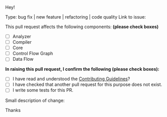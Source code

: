 
Hey!

Type: bug fix | new feature | refactoring | code quality
Link to issue:

This pull request affects the following components: **(please check boxes)**

* [ ] Analyzer
* [ ] Compiler
* [ ] Core
* [ ] Control Flow Graph
* [ ] Data Flow

**In raising this pull request, I confirm the following (please check boxes):**

- [ ] I have read and understood the [Contributing Guidelines](/.github/CONTRIBUTING.md)?
- [ ] I have checked that another pull request for this purpose does not exist.
- [ ] I write some tests for this PR.

Small description of change:

Thanks
